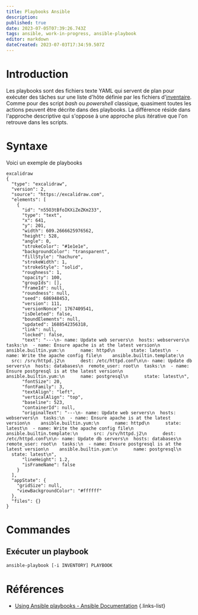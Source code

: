```yaml
---
title: Playbooks Ansible
description: 
published: true
date: 2023-07-05T07:39:26.743Z
tags: ansible, work-in-progress, ansible-playbook
editor: markdown
dateCreated: 2023-07-03T17:34:59.507Z
---
```


# Introduction
Les playbooks sont des fichiers texte YAML qui servent de plan pour exécuter des tâches sur une liste d'hôte définie par les fichiers d'[inventaire](/ansible/inventory). Comme pour des script *bash* ou *powershell* classique, quasiment toutes les actions peuvent être décrite dans des playbooks. La différence réside dans l'approche descriptive qui s'oppose à une approche plus itérative que l'on retrouve dans les scripts.

# Syntaxe
Voici un exemple de playbooks
```kroki
excalidraw
{
  "type": "excalidraw",
  "version": 2,
  "source": "https://excalidraw.com",
  "elements": [
    {
      "id": "n55O3tBfoIKXiZeZKm233",
      "type": "text",
      "x": 641,
      "y": 201,
      "width": 609.2666625976562,
      "height": 528,
      "angle": 0,
      "strokeColor": "#1e1e1e",
      "backgroundColor": "transparent",
      "fillStyle": "hachure",
      "strokeWidth": 1,
      "strokeStyle": "solid",
      "roughness": 1,
      "opacity": 100,
      "groupIds": [],
      "frameId": null,
      "roundness": null,
      "seed": 686948453,
      "version": 111,
      "versionNonce": 1767409541,
      "isDeleted": false,
      "boundElements": null,
      "updated": 1688542356318,
      "link": null,
      "locked": false,
      "text": "---\n- name: Update web servers\n  hosts: webservers\n  tasks:\n  - name: Ensure apache is at the latest version\n    ansible.builtin.yum:\n      name: httpd\n      state: latest\n  - name: Write the apache config file\n    ansible.builtin.template:\n      src: /srv/httpd.j2\n      dest: /etc/httpd.conf\n\n- name: Update db servers\n  hosts: databases\n  remote_user: root\n  tasks:\n  - name: Ensure postgresql is at the latest version\n    ansible.builtin.yum:\n      name: postgresql\n      state: latest\n",
      "fontSize": 20,
      "fontFamily": 3,
      "textAlign": "left",
      "verticalAlign": "top",
      "baseline": 523,
      "containerId": null,
      "originalText": "---\n- name: Update web servers\n  hosts: webservers\n  tasks:\n  - name: Ensure apache is at the latest version\n    ansible.builtin.yum:\n      name: httpd\n      state: latest\n  - name: Write the apache config file\n    ansible.builtin.template:\n      src: /srv/httpd.j2\n      dest: /etc/httpd.conf\n\n- name: Update db servers\n  hosts: databases\n  remote_user: root\n  tasks:\n  - name: Ensure postgresql is at the latest version\n    ansible.builtin.yum:\n      name: postgresql\n      state: latest\n",
      "lineHeight": 1.2,
      "isFrameName": false
    }
  ],
  "appState": {
    "gridSize": null,
    "viewBackgroundColor": "#ffffff"
  },
  "files": {}
}
```

# Commandes
## Exécuter un playbook
```bash
ansible-playbook [-i INVENTORY] PLAYBOOK
```

# Références
- [Using Ansible playbooks - Ansible Documentation](https://docs.ansible.com/ansible/latest/playbook_guide/index.html)
{.links-list}
